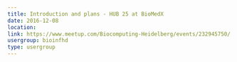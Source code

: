 ```yaml
---
title: Introduction and plans - HUB 25 at BioMedX
date: 2016-12-08
location: 
link: https://www.meetup.com/Biocomputing-Heidelberg/events/232945750/
usergroup: bioinfhd
type: usergroup
---
```

